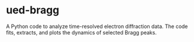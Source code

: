 # ued-bragg
A Python code to analyze time-resolved electron diffraction data. The code fits, extracts, and plots the dynamics of selected Bragg peaks.
